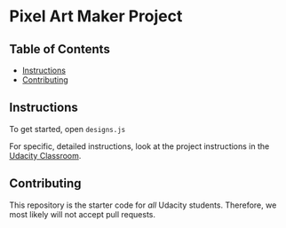 # Pixel Art Maker Project

## Table of Contents

* [Instructions](#instructions)
* [Contributing](#contributing)

## Instructions

To get started, open `designs.js` 

For specific, detailed instructions, look at the project instructions in the [Udacity Classroom](https://classroom.udacity.com/me).

## Contributing

This repository is the starter code for _all_ Udacity students. Therefore, we most likely will not accept pull requests.
